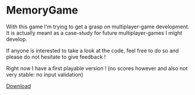 # MemoryGame

With this game I'm trying to get a grasp on multiplayer-game development. It is actually meant as a case-study for future multiplayer-games I might develop.

If anyone is interested to take a look at the code, feel free to do so and please do not hesitate to give feedback !

Right now I have a first playable version ! (no scores however and also not very stable: no input validation)

[Download](Executable/MemoryGame.exe)
